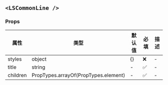 ## `<LSCommonLine />`

### Props

| 属性     | 类型                                 | 默认值 | 必填 | 描述 |
| -------- | ------------------------------------ | ------ | ---- | ---- |
| styles   | object                               | {}     | ❌   | -    |
| title    | string                               | -      | ✅   | -    |
| children | PropTypes.arrayOf(PropTypes.element) | -      | ✅   | -    |
